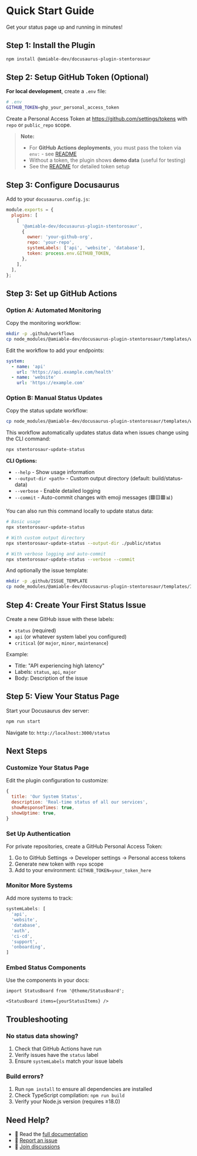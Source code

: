 # Quick Start Guide

Get your status page up and running in minutes!

## Step 1: Install the Plugin

```bash
npm install @amiable-dev/docusaurus-plugin-stentorosaur
```

## Step 2: Setup GitHub Token (Optional)

**For local development**, create a `.env` file:

```bash
# .env
GITHUB_TOKEN=ghp_your_personal_access_token
```

Create a Personal Access Token at <https://github.com/settings/tokens> with `repo` or `public_repo` scope.

> **Note:**
>
> - For **GitHub Actions deployments**, you must pass the token via `env:` - see [README](./README.md#github-token-setup)
> - Without a token, the plugin shows **demo data** (useful for testing)
> - See the [README](./README.md#github-token-setup) for detailed token setup

## Step 3: Configure Docusaurus

Add to your `docusaurus.config.js`:

```javascript
module.exports = {
  plugins: [
    [
      '@amiable-dev/docusaurus-plugin-stentorosaur',
      {
        owner: 'your-github-org',
        repo: 'your-repo',
        systemLabels: ['api', 'website', 'database'],
        token: process.env.GITHUB_TOKEN,
      },
    ],
  ],
};
```

## Step 3: Set up GitHub Actions

### Option A: Automated Monitoring

Copy the monitoring workflow:

```bash
mkdir -p .github/workflows
cp node_modules/@amiable-dev/docusaurus-plugin-stentorosaur/templates/workflows/monitor-systems.yml .github/workflows/
```

Edit the workflow to add your endpoints:

```yaml
system: 
  - name: 'api'
    url: 'https://api.example.com/health'
  - name: 'website'
    url: 'https://example.com'
```

### Option B: Manual Status Updates

Copy the status update workflow:

```bash
cp node_modules/@amiable-dev/docusaurus-plugin-stentorosaur/templates/workflows/status-update.yml .github/workflows/
```

This workflow automatically updates status data when issues change using the CLI command:

```bash
npx stentorosaur-update-status
```

**CLI Options:**

- `--help` - Show usage information
- `--output-dir <path>` - Custom output directory (default: build/status-data)
- `--verbose` - Enable detailed logging
- `--commit` - Auto-commit changes with emoji messages (🟩🟨🟥📊)

You can also run this command locally to update status data:

```bash
# Basic usage
npx stentorosaur-update-status

# With custom output directory
npx stentorosaur-update-status --output-dir ./public/status

# With verbose logging and auto-commit
npx stentorosaur-update-status --verbose --commit
```

And optionally the issue template:

```bash
mkdir -p .github/ISSUE_TEMPLATE
cp node_modules/@amiable-dev/docusaurus-plugin-stentorosaur/templates/ISSUE_TEMPLATE/status-issue.yml .github/ISSUE_TEMPLATE/
```

## Step 4: Create Your First Status Issue

Create a new GitHub issue with these labels:

- `status` (required)
- `api` (or whatever system label you configured)
- `critical` (or `major`, `minor`, `maintenance`)

Example:

- Title: "API experiencing high latency"
- Labels: `status`, `api`, `major`
- Body: Description of the issue

## Step 5: View Your Status Page

Start your Docusaurus dev server:

```bash
npm run start
```

Navigate to: `http://localhost:3000/status`

## Next Steps

### Customize Your Status Page

Edit the plugin configuration to customize:

```javascript
{
  title: 'Our System Status',
  description: 'Real-time status of all our services',
  showResponseTimes: true,
  showUptime: true,
}
```

### Set Up Authentication

For private repositories, create a GitHub Personal Access Token:

1. Go to GitHub Settings → Developer settings → Personal access tokens
2. Generate new token with `repo` scope
3. Add to your environment: `GITHUB_TOKEN=your_token_here`

### Monitor More Systems

Add more systems to track:

```javascript
systemLabels: [
  'api',
  'website',
  'database',
  'auth',
  'ci-cd',
  'support',
  'onboarding',
]
```

### Embed Status Components

Use the components in your docs:

```mdx
import StatusBoard from '@theme/StatusBoard';

<StatusBoard items={yourStatusItems} />
```

## Troubleshooting

### No status data showing?

1. Check that GitHub Actions have run
2. Verify issues have the `status` label
3. Ensure `systemLabels` match your issue labels

### Build errors?

1. Run `npm install` to ensure all dependencies are installed
2. Check TypeScript compilation: `npm run build`
3. Verify your Node.js version (requires ≥18.0)

## Need Help?

- 📖 Read the [full documentation](README.md)
- 🐛 [Report an issue](https://github.com/your-org/docusaurus-plugin-stentorosaur/issues)
- 💬 [Join discussions](https://github.com/your-org/docusaurus-plugin-stentorosaur/discussions)

